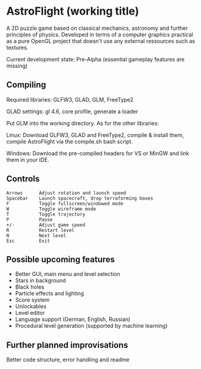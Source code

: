 # AstroFlight (working title)
A 2D puzzle game based on classical mechanics, astronomy and further principles of physics. Developed in terms of a computer graphics practical as a pure OpenGL project that doesn't use any external ressources such as textures.

Current development state: Pre-Alpha (essential gameplay features are missing)

## Compiling
Required libraries: GLFW3, GLAD, GLM, FreeType2

GLAD settings: gl 4.6, core profile, generate a loader

Put GLM into the working directory. As for the other libraries:

Linux: Download GLFW3, GLAD and FreeType2, compile & install them, compile AstroFlight via the compile.sh bash script.

Windows: Download the pre-compiled headers for VS or MinGW and link them in your IDE.

## Controls
    Arrows      Adjust rotation and launch speed
    Spacebar    Launch spacecraft, drop terraforming boxes
    F           Toggle fullscreen/windowed mode
    W           Toggle wireframe mode
    T           Toggle trajectory
    P           Pause
    +/-         Adjust game speed
    R           Restart level
    N           Next level
    Esc         Exit

## Possible upcoming features
- Better GUI, main menu and level selection
- Stars in background
- Black holes
- Particle effects and lighting
- Score system
- Unlockables
- Level editor
- Language support (German, English, Russian)
- Procedural level generation (supported by machine learning)

## Further planned improvisations
Better code structure, error handling and readme
